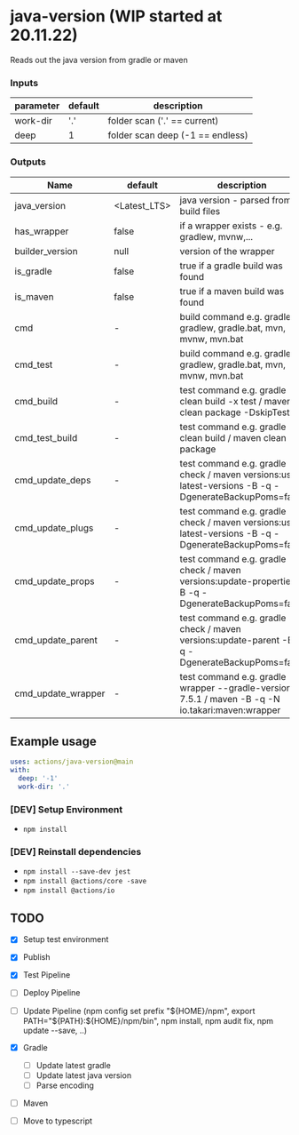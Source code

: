 # java-version (WIP started at 20.11.22)

Reads out the java version from gradle or maven

### Inputs

| parameter | default | description                      |
|-----------|---------|----------------------------------|
| work-dir  | '.'     | folder scan ('.' == current)     |
| deep      | 1       | folder scan deep (-1 == endless) |

### Outputs

| Name               | default      | description                                                                                          |
|--------------------|--------------|------------------------------------------------------------------------------------------------------|
| java_version       | <Latest_LTS> | java version - parsed from build files                                                               |
| has_wrapper        | false        | if a wrapper exists - e.g. gradlew, mvnw,...                                                         |
| builder_version    | null         | version of the wrapper                                                                               |
| is_gradle          | false        | true if a gradle build was found                                                                     |
| is_maven           | false        | true if a maven build was found                                                                      |
| cmd                | -            | build command e.g. gradle, gradlew, gradle.bat, mvn, mvnw, mvn.bat                                   |
| cmd_test           | -            | build command e.g. gradle, gradlew, gradle.bat, mvn, mvnw, mvn.bat                                   |
| cmd_build          | -            | test command e.g. gradle clean build -x test / maven clean package -DskipTests                       |
| cmd_test_build     | -            | test command e.g. gradle clean build / maven clean package                                           |
| cmd_update_deps    | -            | test command e.g. gradle check / maven versions:use-latest-versions -B -q -DgenerateBackupPoms=false |
| cmd_update_plugs   | -            | test command e.g. gradle check / maven versions:use-latest-versions -B -q -DgenerateBackupPoms=false |
| cmd_update_props   | -            | test command e.g. gradle check / maven versions:update-properties -B -q -DgenerateBackupPoms=false   |
| cmd_update_parent  | -            | test command e.g. gradle check / maven versions:update-parent -B -q -DgenerateBackupPoms=false       |
| cmd_update_wrapper | -            | test command e.g. gradle wrapper --gradle-version 7.5.1 / maven -B -q -N io.takari:maven:wrapper     |

## Example usage

```yaml
uses: actions/java-version@main
with:
  deep: '-1'
  work-dir: '.'
```

### \[DEV] Setup Environment

* `npm install`

### \[DEV] Reinstall dependencies

* `npm install --save-dev jest`
* `npm install @actions/core -save`
* `npm install @actions/io`

## TODO

* [x] Setup test environment
* [x] Publish
* [x] Test Pipeline
* [ ] Deploy Pipeline
* [ ] Update Pipeline (npm config set prefix "${HOME}/npm", export PATH="${PATH}:${HOME}/npm/bin", npm install, npm
  audit fix, npm update --save, ..)
* [x] Gradle
    * [ ] Update latest gradle
    * [ ] Update latest java version
    * [ ] Parse encoding
* [ ] Maven
* [ ] Move to typescript


